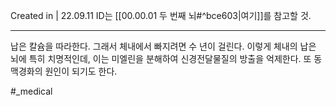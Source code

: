 Created in | 22.09.11
ID는 [[00.00.01 두 번째 뇌#^bce603|여기]]를 참고할 것.

---
납은 칼슘을 따라한다. 그래서 체내에서 빠지려면 수 년이 걸린다.
이렇게 체내의 납은 뇌에 특히 치명적인데, 이는 미엘린을 분해하여 신경전달물질의 방출을 억제한다.
또 동맥경화의 원인이 되기도 한다.

#_medical
